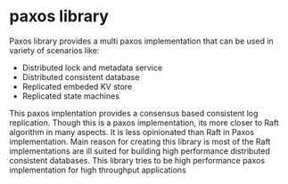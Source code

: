 # paxos library 
Paxos library provides a multi paxos implementation that can be used in variety of scenarios like:
- Distributed lock and metadata service
- Distributed consistent database
- Replicated embeded KV store
- Replicated state machines

This paxos implentation provides a consensus based consistent log replication. 
Though this is a paxos implementation, its more closer to Raft algorithm in many aspects. 
It is less opinionated than Raft in Paxos implementation. Main reason for creating this library is most of the Raft implementations are ill suited for building high performance distributed consistent databases. This library tries to be high performance paxos implementation for high throughput applications
